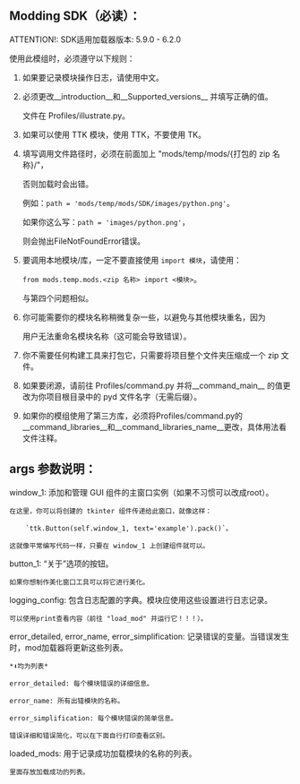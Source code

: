 ## Modding SDK（必读）：

ATTENTION!: SDK适用加载器版本: 5.9.0 - 6.2.0

使用此模组时，必须遵守以下规则：

1. 如果要记录模块操作日志，请使用中文。

2. 必须更改__introduction__和__Supported_versions__ 并填写正确的值。

   文件在 Profiles/illustrate.py。

4. 如果可以使用 TTK 模块，使用 TTK，不要使用 TK。

5. 填写调用文件路径时，必须在前面加上 "mods/temp/mods/{打包的 zip 名称}/"，

    否则加载时会出错。

    例如：`path = 'mods/temp/mods/SDK/images/python.png'`。

    如果你这么写：`path = 'images/python.png'`，

    则会抛出FileNotFoundError错误。

7. 要调用本地模块/库，一定不要直接使用 `import 模块`，请使用：

    `from mods.temp.mods.<zip 名称> import <模块>`。

    与第四个问题相似。

9. 你可能需要你的模块名称稍微复杂一些，以避免与其他模块重名，因为

    用户无法重命名模块名称（这可能会导致错误）。

11. 你不需要任何构建工具来打包它，只需要将项目整个文件夹压缩成一个 zip 文件。

12. 如果要闭源，请前往 Profiles/command.py 并将__command_main__ 的值更改为你项目根目录中的 pyd 文件名字（无需后缀）。

13. 如果你的模组使用了第三方库，必须将Profiles/command.py的__command_libraries__和__command_libraries_name__更改，具体用法看文件注释。



## args 参数说明：

window_1: 添加和管理 GUI 组件的主窗口实例（如果不习惯可以改成root）。

    在这里，你可以将创建的 tkinter 组件传递给此窗口，就像这样：
    
        `ttk.Button(self.window_1, text='example').pack()`。
    
    这就像平常编写代码一样，只要在 window_1 上创建组件就可以。

button_1: “关于”选项的按钮。

    如果你想制作美化窗口工具可以将它进行美化。

logging_config: 包含日志配置的字典。模块应使用这些设置进行日志记录。

    可以使用print查看内容（前往 "load_mod" 并运行它！！！）。

error_detailed, error_name, error_simplification: 记录错误的变量。当错误发生时，mod加载器将更新这些列表。

    *⬇均为列表*
    
    error_detailed: 每个模块错误的详细信息。
    
    error_name: 所有出错模块的名称。
    
    error_simplification: 每个模块错误的简单信息。

    错误详细和错误简化，可以在下面自行打印查看区别。

loaded_mods: 用于记录成功加载模块的名称的列表。
    
    里面存放加载成功的列表。
